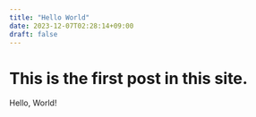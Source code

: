 ```yaml
---
title: "Hello World"
date: 2023-12-07T02:28:14+09:00
draft: false
---
```


# This is the first post in this site.
Hello, World!